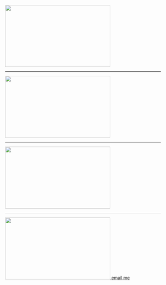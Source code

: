 <html>
  <style>
    body {
      background-image: url('https://files.catbox.moe/snj3h4.jpg')
    }
  </style>
<a href="https://wa.link/ud1era">
<img width="340px" height= "200px"src="https://img.shields.io/badge/WHATSAPP-red?style=for-the-badge&logo=whatsapp">  
</a>
  <hr>
<a href="https://ig.me/m/cytra_k9">
<img width="340px" height= "200px"src="https://img.shields.io/badge/INSTAGRAM-purple?style=for-the-badge&logo=instagram">
</a>
<hr>
<a href="https://www.tiktok.com/@cytra_k9">
<img width="340px" height= "200px" src="https://img.shields.io/badge/TIKTOK-black?style=for-the-badge&logo=tiktok"> 
</a>
<hr>
<a href="jackwaikwa1@gmail.com">
  <img width="340px" height= "200px" src="https://files.catbox.moe/snj3h4.jpg"
    <button> email me </button>
</a>
</a>
        

  
</html>
